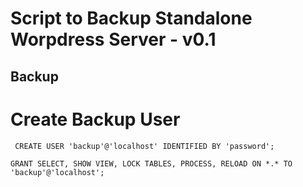 # Script to Backup Standalone Worpdress Server - v0.1


## Backup 

# Create Backup User

``` CREATE USER 'backup'@'localhost' IDENTIFIED BY 'password';```

``` GRANT SELECT, SHOW VIEW, LOCK TABLES, PROCESS, RELOAD ON *.* TO 'backup'@'localhost'; ```

